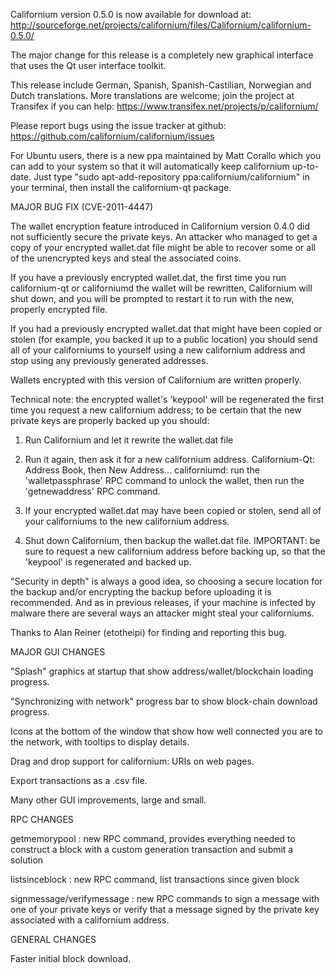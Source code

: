 Californium version 0.5.0 is now available for download at:
http://sourceforge.net/projects/californium/files/Californium/californium-0.5.0/

The major change for this release is a completely new graphical interface that uses the Qt user interface toolkit.

This release include German, Spanish, Spanish-Castilian, Norwegian and Dutch translations. More translations are welcome; join the project at Transifex if you can help:
https://www.transifex.net/projects/p/californium/

Please report bugs using the issue tracker at github:
https://github.com/californium/californium/issues

For Ubuntu users, there is a new ppa maintained by Matt Corallo which you can add to your system so that it will automatically keep californium up-to-date.  Just type "sudo apt-add-repository ppa:californium/californium" in your terminal, then install the californium-qt package.

MAJOR BUG FIX  (CVE-2011-4447)

The wallet encryption feature introduced in Californium version 0.4.0 did not sufficiently secure the private keys. An attacker who
managed to get a copy of your encrypted wallet.dat file might be able to recover some or all of the unencrypted keys and steal the
associated coins.

If you have a previously encrypted wallet.dat, the first time you run californium-qt or californiumd the wallet will be rewritten, Californium will
shut down, and you will be prompted to restart it to run with the new, properly encrypted file.

If you had a previously encrypted wallet.dat that might have been copied or stolen (for example, you backed it up to a public
location) you should send all of your californiums to yourself using a new californium address and stop using any previously generated addresses.

Wallets encrypted with this version of Californium are written properly.

Technical note: the encrypted wallet's 'keypool' will be regenerated the first time you request a new californium address; to be certain that the
new private keys are properly backed up you should:

1. Run Californium and let it rewrite the wallet.dat file

2. Run it again, then ask it for a new californium address.
Californium-Qt: Address Book, then New Address...
californiumd: run the 'walletpassphrase' RPC command to unlock the wallet,  then run the 'getnewaddress' RPC command.

3. If your encrypted wallet.dat may have been copied or stolen, send  all of your californiums to the new californium address.

4. Shut down Californium, then backup the wallet.dat file.
IMPORTANT: be sure to request a new californium address before backing up, so that the 'keypool' is regenerated and backed up.

"Security in depth" is always a good idea, so choosing a secure location for the backup and/or encrypting the backup before uploading it is recommended. And as in previous releases, if your machine is infected by malware there are several ways an attacker might steal your californiums.

Thanks to Alan Reiner (etotheipi) for finding and reporting this bug.

MAJOR GUI CHANGES

"Splash" graphics at startup that show address/wallet/blockchain loading progress.

"Synchronizing with network" progress bar to show block-chain download progress.

Icons at the bottom of the window that show how well connected you are to the network, with tooltips to display details.

Drag and drop support for californium: URIs on web pages.

Export transactions as a .csv file.

Many other GUI improvements, large and small.

RPC CHANGES

getmemorypool : new RPC command, provides everything needed to construct a block with a custom generation transaction and submit a solution

listsinceblock : new RPC command, list transactions since given block

signmessage/verifymessage : new RPC commands to sign a message with one of your private keys or verify that a message signed by the private key associated with a californium address.

GENERAL CHANGES

Faster initial block download.
